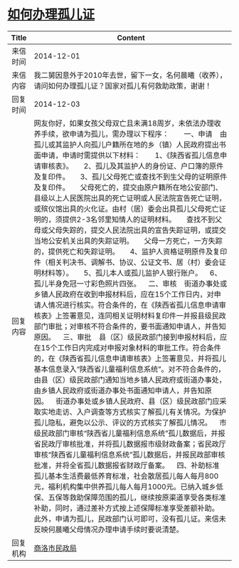 # <a href="http://www.shangluo.gov.cn/zmhd/ldxxxx.jsp?urltype=leadermail.LeaderMailContentUrl&wbtreeid=1112&leadermailid=2834">如何办理孤儿证</a>
|Title|Content|
|:---:|---|
|来信时间|2014-12-01|
|来信内容|我二舅因意外于2010年去世，留下一女，名何晨曦（收养），请问如何办理孤儿证？国家对孤儿有何救助政策，谢谢！|
|回复时间|2014-12-03|
|回复内容|网友你好，如果女孩父母双亡且未满18周岁，未依法办理收养手续，欲申请为孤儿，需办理以下程序：　    一、申请    由孤儿或其监护人向孤儿户籍所在地的乡（镇）人民政府提出书面申请，申请时需提供以下材料：　　1、《陕西省孤儿信息申请审核表》。　　2、孤儿及其监护人的身份证、户口簿的原件及复印件。　　3、孤儿父母死亡或查找不到生父母的证明原件及复印件。　　父母死亡的，提交由原户籍所在地公安部门、县级以上人民医院出具的死亡证明或人民法院宣告死亡证明，或殡仪馆出具的火化证。由村（居）委会出具孤儿父母死亡证明的，须提供2-3名邻里知情人的证明材料。　　查找不到父母或父母失踪的，提交人民法院出具的宣告失踪证明，或提交当地公安机关出具的失踪证明。　　父母一方死亡，一方失踪的，提供死亡和失踪证明。　　4、监护人资格证明原件及复印件（相关判决书、调解书、协议、公证文书、居（村）委会证明材料等）。　　5、孤儿本人或孤儿监护人银行账户。    6、孤儿半身免冠一寸彩色照片四张。    二、审核    街道办事处或乡镇人民政府在收到申报材料后，应在15个工作日内，对申请人情况进行核实。符合条件的，在《陕西省孤儿信息申请审核表》上签署意见，连同相关证明材料复印件一并报县级民政部门审批；对审核不符合条件的，要书面通知申请人，并告知原因。    三、审批    县（区）级民政部门接到申报材料后，应在15个工作日内完成对申报对象材料的审批工作。符合条件的，在《陕西省孤儿信息申请审核表》上签署意见，并将孤儿基本信息录入“陕西省儿童福利信息系统”。对不符合条件的，由县（区）级民政部门通知当地乡镇人民政府或街道办事处，由乡镇人民政府或街道办事处书面通知申请人，并告知原因。    街道办事处或乡镇人民政府、县（区）级民政部门应采取实地走访、入户调查等方式核实了解孤儿有关情况。为保护孤儿隐私，避免以公示、评议的方式核实了解孤儿情况。    市级民政部门审核“陕西省儿童福利信息系统”孤儿数据后，并报省民政厅审核批准，并将孤儿数据报市级财政备案；省民政厅审核“陕西省儿童福利信息系统”孤儿数据后，并报民政部审核批准，并将全省孤儿数据报省财政厅备案。    四、补助标准    孤儿基本生活费最低养育标准，社会散居孤儿每人每月800元，福利机构集中供养孤儿每人每月1000元。已纳入城乡低保、五保等救助保障范围的孤儿，继续按原渠道享受各类标准补助，同时，通过差补方式按上述保障标准享受差额补助。    此外，申请为孤儿，民政部门认可即可，没有孤儿证。来信未反映何晨曦父母情况办理申请手续时要说清楚。|
|回复机构|<a href="../../categories/agencies/商洛市民政局.md">商洛市民政局</a>|